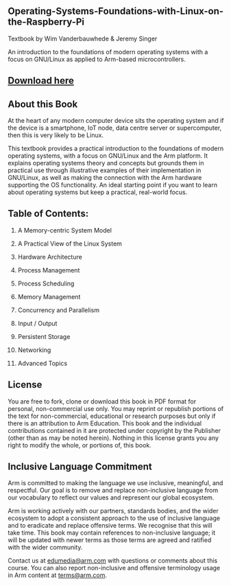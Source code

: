 ## Operating-Systems-Foundations-with-Linux-on-the-Raspberry-Pi

Textbook by Wim Vanderbauwhede & Jeremy Singer

An introduction to the foundations of modern operating systems with a focus on GNU/Linux as applied to Arm-based microcontrollers.

## [Download here](https://github.com/arm-university/Operating-Systems-Foundations-with-Linux-on-the-Raspberry-Pi/blob/main/OperatingSystemFoundations_textbook.pdf)

## About this Book
At the heart of any modern computer device sits the operating system and if the device is a smartphone, IoT node, data centre server or supercomputer, then this is very likely to be Linux.

This textbook provides a practical introduction to the foundations of modern operating systems, with a focus on GNU/Linux and the Arm platform. It explains operating systems theory and concepts but grounds them in practical use through illustrative examples of their implementation in GNU/Linux, as well as making the connection with the Arm hardware supporting the OS functionality. An ideal starting point if you want to learn about operating systems but keep a practical, real-world focus.

## Table of Contents:
1.	A Memory-centric System Model

2.	A Practical View of the Linux System

3.	Hardware Architecture

4.	Process Management

5.	Process Scheduling

6.	Memory Management

7.	Concurrency and Parallelism

8.	Input / Output

9.	Persistent Storage

10. Networking

11. Advanced Topics

## License
You are free to fork, clone or download this book in PDF format for personal, non-commercial use only. 
You may reprint or republish portions of the text for non-commercial, educational or research purposes but only if there is an attribution to Arm Education.
This book and the individual contributions contained in it are protected under copyright by the
Publisher (other than as may be noted herein). Nothing in this license grants you any right to modify the whole, or portions of, this book.

## Inclusive Language Commitment
Arm is committed to making the language we use inclusive, meaningful, and respectful. Our goal is to remove and replace non-inclusive language from our vocabulary to reflect our values and represent our global ecosystem.

Arm is working actively with our partners, standards bodies, and the wider ecosystem to adopt a consistent approach to the use of inclusive language and to eradicate and replace offensive terms. We recognise that this will take time. This book may contain references to non-inclusive language; it will be updated with newer terms as those terms are agreed and ratified with the wider community.

Contact us at edumedia@arm.com with questions or comments about this course. You can also report non-inclusive and offensive terminology usage in Arm content at terms@arm.com.
